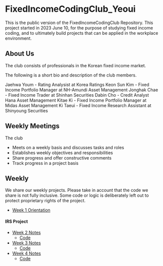 # FixedIncomeCodingClub_Yeoui

This is the public version of the FixedIncomeCodingClub Repository. This project started in 2023 June 10, for the purpose of studying fixed income coding, and to ultimately build projects that can be applied in the workplace environment. 

## About Us

The club consists of professionals in the Korean fixed income market. 

The following is a short bio and description of the club members.

Jaehwa Youm - Rating Analysist at Korea Ratings 
Keon Sun Kim - Fixed Income Portfolio Manager at NH-Amundi Asset Management 
Jonghak Chae - Fixed Income Trader at Shinhan Securities
Dabin Cho - Credit Analyst Hana Asset Management 
Kitae Ki - Fixed Income Portfolio Manager at Midas Asset Management
Ki Taeui - Fixed Income Research Assistant at Shinyoung Securities


## Weekly Meetings

The club 
* Meets on a weekly basis and discusses tasks and roles
* Establishes weekly objectives and responsibilities
* Share progress and offer constructive comments
* Track progress in a project basis


## Weekly

We share our weekly projects. Please take in account that the code we share is not fully inclusive. 
Some code or logic is deliberately left out to protect proprietary rights of the project.

 * [Week 1 Orientation](https://www.notion.so/IRS_Week1-c389529dbb5a4c988624f815f0d949be)

#### IRS Project
 * [Week 2 Notes](https://www.notion.so/IRS_Week2-e3b48ac2adb04016a26a361c0c1fa12d)
     * [Code](https://github.com/keonsunkim/FixedIncomeCodingClub_Yeoui/tree/bdbd7a8d9bc51235b2506b2f2774f60c754a579b)
 * [Week 3 Notes](https://www.notion.so/IRS_Week3-b57e1e77522048cb8c74a71ca454144d)
     * [Code](https://github.com/keonsunkim/FixedIncomeCodingClub_Yeoui/tree/6383ea1adf993cbf445d0ffa5324944c9ba2e94e)
 * [Week 4 Notes](https://www.notion.so/IRS_Week4-01a4e3ffb6a44dbaa27d642d86608b18)
     * [Code](https://github.com/keonsunkim/FixedIncomeCodingClub_Yeoui/tree/564d669e8b998f839580f046aca9d63983ec8961)
